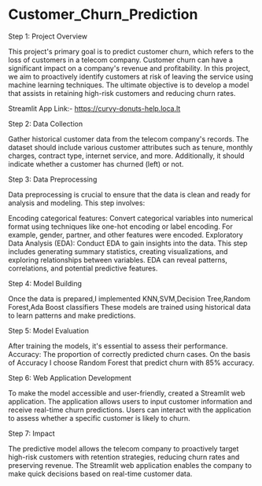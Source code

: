 # Customer_Churn_Prediction

Step 1: Project Overview

This project's primary goal is to predict customer churn, which refers to the loss of customers in a telecom company. Customer churn can have a significant impact on a company's revenue and profitability. In this project, we aim to proactively identify customers at risk of leaving the service using machine learning techniques. The ultimate objective is to develop a model that assists in retaining high-risk customers and reducing churn rates.

Streamlit App Link:- https://curvy-donuts-help.loca.lt

Step 2: Data Collection

Gather historical customer data from the telecom company's records. The dataset should include various customer attributes such as tenure, monthly charges, contract type, internet service, and more. Additionally, it should indicate whether a customer has churned (left) or not.

Step 3: Data Preprocessing

Data preprocessing is crucial to ensure that the data is clean and ready for analysis and modeling. This step involves:

Encoding categorical features: Convert categorical variables into numerical format using techniques like one-hot encoding or label encoding. For example, gender, partner, and other features were encoded.
Exploratory Data Analysis (EDA): Conduct EDA to gain insights into the data. This step includes generating summary statistics, creating visualizations, and exploring relationships between variables. EDA can reveal patterns, correlations, and potential predictive features.

Step 4: Model Building

Once the data is prepared,I implemented KNN,SVM,Decision Tree,Random Forest,Ada Boost classifiers
These models are trained using historical data to learn patterns and make predictions.

Step 5: Model Evaluation

After training the models, it's essential to assess their performance.
Accuracy: The proportion of correctly predicted churn cases.
On the basis of Accuracy I choose Random Forest that predict churn with 85% accuracy.

Step 6: Web Application Development

To make the model accessible and user-friendly, created a Streamlit web application. The application allows users to input customer information and receive real-time churn predictions. Users can interact with the application to assess whether a specific customer is likely to churn.

Step 7: Impact

The predictive model allows the telecom company to proactively target high-risk customers with retention strategies, reducing churn rates and preserving revenue.
The Streamlit web application enables the company to make quick decisions based on real-time customer data.
